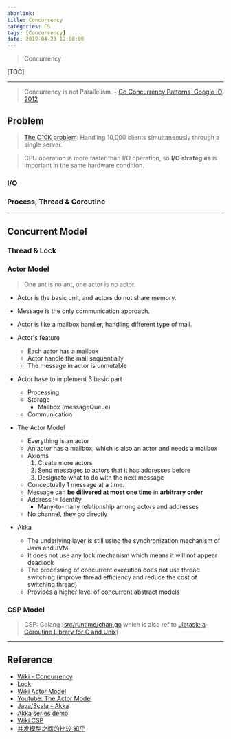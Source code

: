 ```yaml
---
abbrlink: 
title: Concurrency
categories: CS
tags: [Concurrency]
date: 2019-04-23 12:00:00
---
```


> Concurrency

[TOC]
<!-- toc -->

---

> Concurrency is not Parallelism. - [Go Concurrency Patterns, Google IO 2012](https://talks.golang.org/2012/concurrency.slide#1)

## Problem

> [The C10K problem](http://www.kegel.com/c10k.html#top): Handling 10,000 clients simultaneously through a single server.

> CPU operation is more faster than I/O operation, so **I/O strategies** is important in the same hardware condition.

### I/O

### Process, Thread & Coroutine

---

## Concurrent Model

### Thread & Lock

### Actor Model

> One ant is no ant, one actor is no actor.

- Actor is the basic unit, and actors do not share memory.
- Message is the only communication approach.
- Actor is like a mailbox handler, handling different type of mail.

- Actor's feature
    - Each actor has a mailbox
    - Actor handle the mail sequentially
    - The message in actor is unmutable

- Actor hase to implement 3 basic part
    - Processing
    - Storage
        - Mailbox (messageQueue)
    - Communication

- The Actor Model
    - Everything is an actor
    - An actor has a mailbox, which is also an actor and needs a mailbox
    - Axioms
        1. Create more actors
        2. Send messages to actors that it has addresses before
        3. Designate what to do with the next message
    - Conceptually 1 message at a time.
    - Message can **be dilivered at most one time** in **arbitrary order**
    - Address != Identity
        - Many-to-many relationship among actors and addresses
    - No channel, they go directly

- Akka
    - The underlying layer is still using the synchronization mechanism of Java and JVM
    - It does not use any lock mechanism which means it will not appear deadlock
    - The processing of concurrent execution does not use thread switching (improve thread efficiency and reduce the cost of switching thread)
    - Provides a higher level of concurrent abstract models

### CSP Model

> CSP: Golang ([src/runtime/chan.go](https://golang.org/src/runtime/chan.go) which is also ref to [Libtask: a Coroutine Library for C and Unix](https://swtch.com/libtask/))

---

## Reference

- [Wiki - Concurrency](https://en.wikipedia.org/wiki/Concurrency_control)
- [Lock](https://en.wikipedia.org/wiki/Lock_%28computer_science%29)
- [Wiki Actor Model](https://en.wikipedia.org/wiki/Actor_model)
- [Youtube: The Actor Model](https://www.youtube.com/watch?v=7erJ1DV_Tlo)
- [Java/Scala - Akka](https://akka.io/)
- [Akka series demo](https://github.com/godpan/akka-demo)
- [Wiki CSP](https://en.wikipedia.org/wiki/Communicating_sequential_processes)
- [并发模型之间的比较 知乎](https://zhuanlan.zhihu.com/p/44917920)

